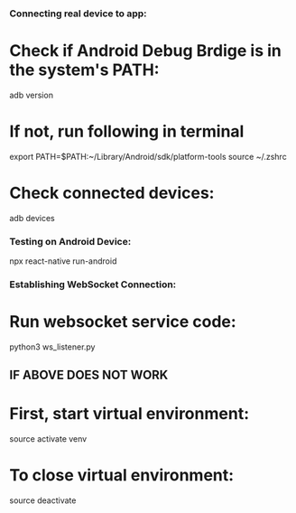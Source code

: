 ### Connecting real device to app:

# Check if Android Debug Brdige is in the system's PATH:

adb version

# If not, run following in terminal

export PATH=$PATH:~/Library/Android/sdk/platform-tools 
source ~/.zshrc

# Check connected devices:

adb devices




### Testing on Android Device:

npx react-native run-android




### Establishing WebSocket Connection:

# Run websocket service code:
python3 ws_listener.py

## IF ABOVE DOES NOT WORK
# First, start virtual environment:

source activate venv 

# To close virtual environment:

source deactivate

